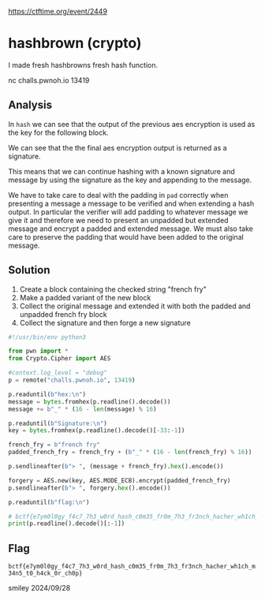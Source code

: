 https://ctftime.org/event/2449

# hashbrown (crypto)

I made fresh hashbrowns fresh hash function.

nc challs.pwnoh.io 13419

## Analysis

In `hash` we can see that the output of the previous aes encryption is used as the key for the following block.

We can see that the the final aes encryption output is returned as a signature.

This means that we can continue hashing with a known signature and message by using the signature as the key and appending to the message.

We have to take care to deal with the padding in `pad` correctly when presenting a message a message to be verified and when extending a hash output. In particular the verifier will add padding to whatever message we give it and therefore we need to present an unpadded but extended message and encrypt a padded and extended message. We must also take care to preserve the padding that would have been added to the original message.

## Solution

1) Create a block containing the checked string "french fry"
2) Make a padded variant of the new block
3) Collect the original message and extended it with both the padded and unpadded french fry block
4) Collect the signature and then forge a new signature

```python
#!/usr/bin/env python3

from pwn import *
from Crypto.Cipher import AES

#context.log_level = "debug"
p = remote("challs.pwnoh.io", 13419)

p.readuntil(b"hex:\n")
message = bytes.fromhex(p.readline().decode())
message += b"_" * (16 - len(message) % 16)

p.readuntil(b"Signature:\n")
key = bytes.fromhex(p.readline().decode()[-33:-1])

french_fry = b"french fry"
padded_french_fry = french_fry + (b"_" * (16 - len(french_fry) % 16))

p.sendlineafter(b"> ", (message + french_fry).hex().encode())

forgery = AES.new(key, AES.MODE_ECB).encrypt(padded_french_fry)
p.sendlineafter(b"> ", forgery.hex().encode())

p.readuntil(b"flag:\n")

# bctf{e7ym0l0gy_f4c7_7h3_w0rd_hash_c0m35_fr0m_7h3_fr3nch_hacher_wh1ch_m34n5_t0_h4ck_0r_ch0p}
print(p.readline().decode()[:-1])
```

## Flag
`bctf{e7ym0l0gy_f4c7_7h3_w0rd_hash_c0m35_fr0m_7h3_fr3nch_hacher_wh1ch_m34n5_t0_h4ck_0r_ch0p}`

smiley 2024/09/28
